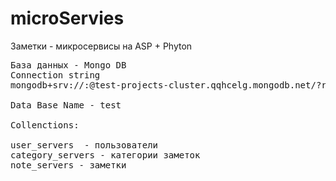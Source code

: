 # microServies
Заметки - микросервисы на ASP + Phyton

<pre>
База данных - Mongo DB
Connection string 
mongodb+srv://<username>:<password>@test-projects-cluster.qqhcelg.mongodb.net/?retryWrites=true&w=majority&appName=test-projects-cluster

Data Base Name - test

Collenctions:

user_servers  - пользователи
category_servers - категории заметок
note_servers - заметки

</pre>